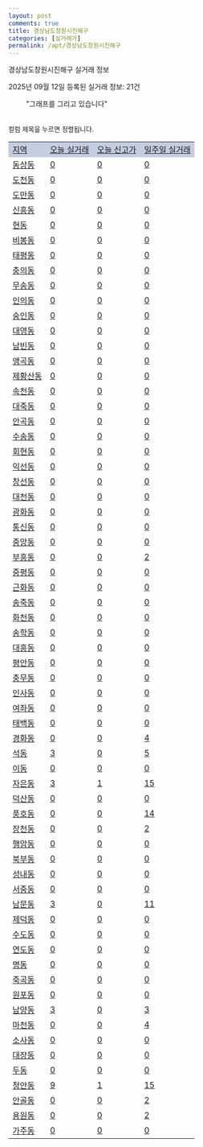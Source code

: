 ```yaml
---
layout: post
comments: true
title: 경상남도창원시진해구
categories: [실거래가]
permalink: /apt/경상남도창원시진해구
---
```


경상남도창원시진해구 실거래 정보

2025년 09월 12일 등록된 실거래 정보: 21건

<!--<script async src="https://pagead2.googlesyndication.com/pagead/js/adsbygoogle.js?client=ca-pub-3485438051770037"
 crossorigin="anonymous"></script>-->

<script type="text/javascript">
  google.charts.load('current', {'packages':['corechart']});
  google.charts.setOnLoadCallback(drawChart);

  function drawChart() {
    var data = google.visualization.arrayToDataTable([['거래일', '매매', '전월세', '전매'], ['21-01', 4, 6, 0], ['21-02', 0, 2, 0], ['21-03', 0, 1, 0], ['21-04', 0, 1, 0], ['21-05', 0, 2, 0], ['21-06', 0, 11, 0], ['21-07', 28, 67, 0], ['21-08', 311, 331, 10], ['21-09', 288, 336, 30], ['21-10', 359, 455, 24], ['21-11', 242, 308, 10], ['21-12', 191, 300, 12], ['22-01', 224, 301, 6], ['22-02', 286, 306, 13], ['22-03', 343, 253, 24], ['22-04', 302, 303, 23], ['22-05', 259, 356, 0], ['22-06', 175, 358, 0], ['22-07', 125, 286, 0], ['22-08', 16, 170, 0], ['23-07', 0, 3, 0], ['23-08', 0, 1, 0], ['23-09', 1, 3, 0], ['23-10', 15, 36, 0], ['23-11', 123, 278, 3], ['23-12', 105, 322, 4], ['24-01', 2, 5, 0], ['24-02', 0, 4, 0], ['24-03', 0, 2, 0], ['24-04', 0, 1, 0], ['24-05', 0, 6, 0], ['24-06', 0, 4, 0], ['24-07', 0, 2, 0], ['24-08', 8, 35, 0], ['24-09', 84, 238, 0], ['24-10', 166, 164, 165], ['24-11', 76, 0, 76], ['24-12', 113, 113, 113], ['25-01', 135, 135, 135], ['25-02', 173, 173, 173], ['25-03', 150, 150, 150], ['25-04', 142, 142, 142], ['25-05', 147, 147, 147], ['25-06', 148, 148, 148], ['25-07', 140, 140, 140], ['25-08', 125, 125, 125], ['25-09', 17, 17, 17]]);

    var options = {
      title: '최근 1년간 유형별 거래량 추이',
      legend: { position: 'bottom' }
    };

    setTimeout(function() {
        var chart = new google.visualization.LineChart(document.getElementById('columnchart_material'));
        chart.draw(data, (options));
        document.getElementById('loading').style.display = 'none';
        var dayLabel = (new Date()).getDay();
        if (dayLabel < 2) {
            sorttable.innerSortFunction.apply(document.getElementById('week'), []);
            sorttable.innerSortFunction.apply(document.getElementById('week'), []);        
        }
        else {
            sorttable.innerSortFunction.apply(document.getElementById('today'), []);
            sorttable.innerSortFunction.apply(document.getElementById('today'), []);
        }
    }, 200);

  }
</script>

<div id="loading" style="z-index:20; display: block; margin-left: 35px">"그래프를 그리고 있습니다"</div>
<div id="columnchart_material" style="width: 95%; margin-left: -35px; display: block"></div>
<!--<div style="width: 95%; margin-left: -35px; display: block">
      <script async src="https://pagead2.googlesyndication.com/pagead/js/adsbygoogle.js?client=ca-pub-3485438051770037"
          crossorigin="anonymous"></script>
      <ins class="adsbygoogle"
          style="display:block"
          data-ad-format="fluid"
          data-ad-layout-key="-fb+5w+4e-db+86"
          data-ad-client="ca-pub-3485438051770037"
          data-ad-slot="1827090281"></ins>
      <script>
          (adsbygoogle = window.adsbygoogle || []).push({});
      </script>
</div>-->
<br>

<font size='small' style='font-size: small;'>컬럼 제목을 누르면 정렬됩니다.</font>
<table class="sortable">
  <tr style='background-color: rgba(114, 132, 186,0.4);'>
    <td id="region"><a href="#">지역</a></td>
    <td id="today"><a href="#">오늘 실거래</a></td>
    <td id="today_new"><a href="#">오늘 신고가</a></td>
    <td id="week"><a href="#">일주일 실거래</a></td>
  </tr>

  
  <tr class="item">
    <td><a href="경상남도창원시진해구동상동">동상동</a></td>
    <td><a href="경상남도창원시진해구동상동">0</a></td>
    <td><a href="경상남도창원시진해구동상동">0</a></td>
    <td><a href="경상남도창원시진해구동상동">0</a></td>
  </tr>
    

  <tr class="item">
    <td><a href="경상남도창원시진해구도천동">도천동</a></td>
    <td><a href="경상남도창원시진해구도천동">0</a></td>
    <td><a href="경상남도창원시진해구도천동">0</a></td>
    <td><a href="경상남도창원시진해구도천동">0</a></td>
  </tr>
    

  <tr class="item">
    <td><a href="경상남도창원시진해구도만동">도만동</a></td>
    <td><a href="경상남도창원시진해구도만동">0</a></td>
    <td><a href="경상남도창원시진해구도만동">0</a></td>
    <td><a href="경상남도창원시진해구도만동">0</a></td>
  </tr>
    

  <tr class="item">
    <td><a href="경상남도창원시진해구신흥동">신흥동</a></td>
    <td><a href="경상남도창원시진해구신흥동">0</a></td>
    <td><a href="경상남도창원시진해구신흥동">0</a></td>
    <td><a href="경상남도창원시진해구신흥동">0</a></td>
  </tr>
    

  <tr class="item">
    <td><a href="경상남도창원시진해구현동">현동</a></td>
    <td><a href="경상남도창원시진해구현동">0</a></td>
    <td><a href="경상남도창원시진해구현동">0</a></td>
    <td><a href="경상남도창원시진해구현동">0</a></td>
  </tr>
    

  <tr class="item">
    <td><a href="경상남도창원시진해구비봉동">비봉동</a></td>
    <td><a href="경상남도창원시진해구비봉동">0</a></td>
    <td><a href="경상남도창원시진해구비봉동">0</a></td>
    <td><a href="경상남도창원시진해구비봉동">0</a></td>
  </tr>
    

  <tr class="item">
    <td><a href="경상남도창원시진해구태평동">태평동</a></td>
    <td><a href="경상남도창원시진해구태평동">0</a></td>
    <td><a href="경상남도창원시진해구태평동">0</a></td>
    <td><a href="경상남도창원시진해구태평동">0</a></td>
  </tr>
    

  <tr class="item">
    <td><a href="경상남도창원시진해구충의동">충의동</a></td>
    <td><a href="경상남도창원시진해구충의동">0</a></td>
    <td><a href="경상남도창원시진해구충의동">0</a></td>
    <td><a href="경상남도창원시진해구충의동">0</a></td>
  </tr>
    

  <tr class="item">
    <td><a href="경상남도창원시진해구무송동">무송동</a></td>
    <td><a href="경상남도창원시진해구무송동">0</a></td>
    <td><a href="경상남도창원시진해구무송동">0</a></td>
    <td><a href="경상남도창원시진해구무송동">0</a></td>
  </tr>
    

  <tr class="item">
    <td><a href="경상남도창원시진해구인의동">인의동</a></td>
    <td><a href="경상남도창원시진해구인의동">0</a></td>
    <td><a href="경상남도창원시진해구인의동">0</a></td>
    <td><a href="경상남도창원시진해구인의동">0</a></td>
  </tr>
    

  <tr class="item">
    <td><a href="경상남도창원시진해구숭인동">숭인동</a></td>
    <td><a href="경상남도창원시진해구숭인동">0</a></td>
    <td><a href="경상남도창원시진해구숭인동">0</a></td>
    <td><a href="경상남도창원시진해구숭인동">0</a></td>
  </tr>
    

  <tr class="item">
    <td><a href="경상남도창원시진해구대영동">대영동</a></td>
    <td><a href="경상남도창원시진해구대영동">0</a></td>
    <td><a href="경상남도창원시진해구대영동">0</a></td>
    <td><a href="경상남도창원시진해구대영동">0</a></td>
  </tr>
    

  <tr class="item">
    <td><a href="경상남도창원시진해구남빈동">남빈동</a></td>
    <td><a href="경상남도창원시진해구남빈동">0</a></td>
    <td><a href="경상남도창원시진해구남빈동">0</a></td>
    <td><a href="경상남도창원시진해구남빈동">0</a></td>
  </tr>
    

  <tr class="item">
    <td><a href="경상남도창원시진해구앵곡동">앵곡동</a></td>
    <td><a href="경상남도창원시진해구앵곡동">0</a></td>
    <td><a href="경상남도창원시진해구앵곡동">0</a></td>
    <td><a href="경상남도창원시진해구앵곡동">0</a></td>
  </tr>
    

  <tr class="item">
    <td><a href="경상남도창원시진해구제황산동">제황산동</a></td>
    <td><a href="경상남도창원시진해구제황산동">0</a></td>
    <td><a href="경상남도창원시진해구제황산동">0</a></td>
    <td><a href="경상남도창원시진해구제황산동">0</a></td>
  </tr>
    

  <tr class="item">
    <td><a href="경상남도창원시진해구속천동">속천동</a></td>
    <td><a href="경상남도창원시진해구속천동">0</a></td>
    <td><a href="경상남도창원시진해구속천동">0</a></td>
    <td><a href="경상남도창원시진해구속천동">0</a></td>
  </tr>
    

  <tr class="item">
    <td><a href="경상남도창원시진해구대죽동">대죽동</a></td>
    <td><a href="경상남도창원시진해구대죽동">0</a></td>
    <td><a href="경상남도창원시진해구대죽동">0</a></td>
    <td><a href="경상남도창원시진해구대죽동">0</a></td>
  </tr>
    

  <tr class="item">
    <td><a href="경상남도창원시진해구안곡동">안곡동</a></td>
    <td><a href="경상남도창원시진해구안곡동">0</a></td>
    <td><a href="경상남도창원시진해구안곡동">0</a></td>
    <td><a href="경상남도창원시진해구안곡동">0</a></td>
  </tr>
    

  <tr class="item">
    <td><a href="경상남도창원시진해구수송동">수송동</a></td>
    <td><a href="경상남도창원시진해구수송동">0</a></td>
    <td><a href="경상남도창원시진해구수송동">0</a></td>
    <td><a href="경상남도창원시진해구수송동">0</a></td>
  </tr>
    

  <tr class="item">
    <td><a href="경상남도창원시진해구회현동">회현동</a></td>
    <td><a href="경상남도창원시진해구회현동">0</a></td>
    <td><a href="경상남도창원시진해구회현동">0</a></td>
    <td><a href="경상남도창원시진해구회현동">0</a></td>
  </tr>
    

  <tr class="item">
    <td><a href="경상남도창원시진해구익선동">익선동</a></td>
    <td><a href="경상남도창원시진해구익선동">0</a></td>
    <td><a href="경상남도창원시진해구익선동">0</a></td>
    <td><a href="경상남도창원시진해구익선동">0</a></td>
  </tr>
    

  <tr class="item">
    <td><a href="경상남도창원시진해구창선동">창선동</a></td>
    <td><a href="경상남도창원시진해구창선동">0</a></td>
    <td><a href="경상남도창원시진해구창선동">0</a></td>
    <td><a href="경상남도창원시진해구창선동">0</a></td>
  </tr>
    

  <tr class="item">
    <td><a href="경상남도창원시진해구대천동">대천동</a></td>
    <td><a href="경상남도창원시진해구대천동">0</a></td>
    <td><a href="경상남도창원시진해구대천동">0</a></td>
    <td><a href="경상남도창원시진해구대천동">0</a></td>
  </tr>
    

  <tr class="item">
    <td><a href="경상남도창원시진해구광화동">광화동</a></td>
    <td><a href="경상남도창원시진해구광화동">0</a></td>
    <td><a href="경상남도창원시진해구광화동">0</a></td>
    <td><a href="경상남도창원시진해구광화동">0</a></td>
  </tr>
    

  <tr class="item">
    <td><a href="경상남도창원시진해구통신동">통신동</a></td>
    <td><a href="경상남도창원시진해구통신동">0</a></td>
    <td><a href="경상남도창원시진해구통신동">0</a></td>
    <td><a href="경상남도창원시진해구통신동">0</a></td>
  </tr>
    

  <tr class="item">
    <td><a href="경상남도창원시진해구중앙동">중앙동</a></td>
    <td><a href="경상남도창원시진해구중앙동">0</a></td>
    <td><a href="경상남도창원시진해구중앙동">0</a></td>
    <td><a href="경상남도창원시진해구중앙동">0</a></td>
  </tr>
    

  <tr class="item">
    <td><a href="경상남도창원시진해구부흥동">부흥동</a></td>
    <td><a href="경상남도창원시진해구부흥동">0</a></td>
    <td><a href="경상남도창원시진해구부흥동">0</a></td>
    <td><a href="경상남도창원시진해구부흥동">2</a></td>
  </tr>
    

  <tr class="item">
    <td><a href="경상남도창원시진해구중평동">중평동</a></td>
    <td><a href="경상남도창원시진해구중평동">0</a></td>
    <td><a href="경상남도창원시진해구중평동">0</a></td>
    <td><a href="경상남도창원시진해구중평동">0</a></td>
  </tr>
    

  <tr class="item">
    <td><a href="경상남도창원시진해구근화동">근화동</a></td>
    <td><a href="경상남도창원시진해구근화동">0</a></td>
    <td><a href="경상남도창원시진해구근화동">0</a></td>
    <td><a href="경상남도창원시진해구근화동">0</a></td>
  </tr>
    

  <tr class="item">
    <td><a href="경상남도창원시진해구송죽동">송죽동</a></td>
    <td><a href="경상남도창원시진해구송죽동">0</a></td>
    <td><a href="경상남도창원시진해구송죽동">0</a></td>
    <td><a href="경상남도창원시진해구송죽동">0</a></td>
  </tr>
    

  <tr class="item">
    <td><a href="경상남도창원시진해구화천동">화천동</a></td>
    <td><a href="경상남도창원시진해구화천동">0</a></td>
    <td><a href="경상남도창원시진해구화천동">0</a></td>
    <td><a href="경상남도창원시진해구화천동">0</a></td>
  </tr>
    

  <tr class="item">
    <td><a href="경상남도창원시진해구송학동">송학동</a></td>
    <td><a href="경상남도창원시진해구송학동">0</a></td>
    <td><a href="경상남도창원시진해구송학동">0</a></td>
    <td><a href="경상남도창원시진해구송학동">0</a></td>
  </tr>
    

  <tr class="item">
    <td><a href="경상남도창원시진해구대흥동">대흥동</a></td>
    <td><a href="경상남도창원시진해구대흥동">0</a></td>
    <td><a href="경상남도창원시진해구대흥동">0</a></td>
    <td><a href="경상남도창원시진해구대흥동">0</a></td>
  </tr>
    

  <tr class="item">
    <td><a href="경상남도창원시진해구평안동">평안동</a></td>
    <td><a href="경상남도창원시진해구평안동">0</a></td>
    <td><a href="경상남도창원시진해구평안동">0</a></td>
    <td><a href="경상남도창원시진해구평안동">0</a></td>
  </tr>
    

  <tr class="item">
    <td><a href="경상남도창원시진해구충무동">충무동</a></td>
    <td><a href="경상남도창원시진해구충무동">0</a></td>
    <td><a href="경상남도창원시진해구충무동">0</a></td>
    <td><a href="경상남도창원시진해구충무동">0</a></td>
  </tr>
    

  <tr class="item">
    <td><a href="경상남도창원시진해구인사동">인사동</a></td>
    <td><a href="경상남도창원시진해구인사동">0</a></td>
    <td><a href="경상남도창원시진해구인사동">0</a></td>
    <td><a href="경상남도창원시진해구인사동">0</a></td>
  </tr>
    

  <tr class="item">
    <td><a href="경상남도창원시진해구여좌동">여좌동</a></td>
    <td><a href="경상남도창원시진해구여좌동">0</a></td>
    <td><a href="경상남도창원시진해구여좌동">0</a></td>
    <td><a href="경상남도창원시진해구여좌동">0</a></td>
  </tr>
    

  <tr class="item">
    <td><a href="경상남도창원시진해구태백동">태백동</a></td>
    <td><a href="경상남도창원시진해구태백동">0</a></td>
    <td><a href="경상남도창원시진해구태백동">0</a></td>
    <td><a href="경상남도창원시진해구태백동">0</a></td>
  </tr>
    

  <tr class="item">
    <td><a href="경상남도창원시진해구경화동">경화동</a></td>
    <td><a href="경상남도창원시진해구경화동">0</a></td>
    <td><a href="경상남도창원시진해구경화동">0</a></td>
    <td><a href="경상남도창원시진해구경화동">4</a></td>
  </tr>
    

  <tr class="item">
    <td><a href="경상남도창원시진해구석동">석동</a></td>
    <td><a href="경상남도창원시진해구석동">3</a></td>
    <td><a href="경상남도창원시진해구석동">0</a></td>
    <td><a href="경상남도창원시진해구석동">5</a></td>
  </tr>
    

  <tr class="item">
    <td><a href="경상남도창원시진해구이동">이동</a></td>
    <td><a href="경상남도창원시진해구이동">0</a></td>
    <td><a href="경상남도창원시진해구이동">0</a></td>
    <td><a href="경상남도창원시진해구이동">0</a></td>
  </tr>
    

  <tr class="item">
    <td><a href="경상남도창원시진해구자은동">자은동</a></td>
    <td><a href="경상남도창원시진해구자은동">3</a></td>
    <td><a href="경상남도창원시진해구자은동">1</a></td>
    <td><a href="경상남도창원시진해구자은동">15</a></td>
  </tr>
    

  <tr class="item">
    <td><a href="경상남도창원시진해구덕산동">덕산동</a></td>
    <td><a href="경상남도창원시진해구덕산동">0</a></td>
    <td><a href="경상남도창원시진해구덕산동">0</a></td>
    <td><a href="경상남도창원시진해구덕산동">0</a></td>
  </tr>
    

  <tr class="item">
    <td><a href="경상남도창원시진해구풍호동">풍호동</a></td>
    <td><a href="경상남도창원시진해구풍호동">0</a></td>
    <td><a href="경상남도창원시진해구풍호동">0</a></td>
    <td><a href="경상남도창원시진해구풍호동">14</a></td>
  </tr>
    

  <tr class="item">
    <td><a href="경상남도창원시진해구장천동">장천동</a></td>
    <td><a href="경상남도창원시진해구장천동">0</a></td>
    <td><a href="경상남도창원시진해구장천동">0</a></td>
    <td><a href="경상남도창원시진해구장천동">2</a></td>
  </tr>
    

  <tr class="item">
    <td><a href="경상남도창원시진해구행암동">행암동</a></td>
    <td><a href="경상남도창원시진해구행암동">0</a></td>
    <td><a href="경상남도창원시진해구행암동">0</a></td>
    <td><a href="경상남도창원시진해구행암동">0</a></td>
  </tr>
    

  <tr class="item">
    <td><a href="경상남도창원시진해구북부동">북부동</a></td>
    <td><a href="경상남도창원시진해구북부동">0</a></td>
    <td><a href="경상남도창원시진해구북부동">0</a></td>
    <td><a href="경상남도창원시진해구북부동">0</a></td>
  </tr>
    

  <tr class="item">
    <td><a href="경상남도창원시진해구성내동">성내동</a></td>
    <td><a href="경상남도창원시진해구성내동">0</a></td>
    <td><a href="경상남도창원시진해구성내동">0</a></td>
    <td><a href="경상남도창원시진해구성내동">0</a></td>
  </tr>
    

  <tr class="item">
    <td><a href="경상남도창원시진해구서중동">서중동</a></td>
    <td><a href="경상남도창원시진해구서중동">0</a></td>
    <td><a href="경상남도창원시진해구서중동">0</a></td>
    <td><a href="경상남도창원시진해구서중동">0</a></td>
  </tr>
    

  <tr class="item">
    <td><a href="경상남도창원시진해구남문동">남문동</a></td>
    <td><a href="경상남도창원시진해구남문동">3</a></td>
    <td><a href="경상남도창원시진해구남문동">0</a></td>
    <td><a href="경상남도창원시진해구남문동">11</a></td>
  </tr>
    

  <tr class="item">
    <td><a href="경상남도창원시진해구제덕동">제덕동</a></td>
    <td><a href="경상남도창원시진해구제덕동">0</a></td>
    <td><a href="경상남도창원시진해구제덕동">0</a></td>
    <td><a href="경상남도창원시진해구제덕동">0</a></td>
  </tr>
    

  <tr class="item">
    <td><a href="경상남도창원시진해구수도동">수도동</a></td>
    <td><a href="경상남도창원시진해구수도동">0</a></td>
    <td><a href="경상남도창원시진해구수도동">0</a></td>
    <td><a href="경상남도창원시진해구수도동">0</a></td>
  </tr>
    

  <tr class="item">
    <td><a href="경상남도창원시진해구연도동">연도동</a></td>
    <td><a href="경상남도창원시진해구연도동">0</a></td>
    <td><a href="경상남도창원시진해구연도동">0</a></td>
    <td><a href="경상남도창원시진해구연도동">0</a></td>
  </tr>
    

  <tr class="item">
    <td><a href="경상남도창원시진해구명동">명동</a></td>
    <td><a href="경상남도창원시진해구명동">0</a></td>
    <td><a href="경상남도창원시진해구명동">0</a></td>
    <td><a href="경상남도창원시진해구명동">0</a></td>
  </tr>
    

  <tr class="item">
    <td><a href="경상남도창원시진해구죽곡동">죽곡동</a></td>
    <td><a href="경상남도창원시진해구죽곡동">0</a></td>
    <td><a href="경상남도창원시진해구죽곡동">0</a></td>
    <td><a href="경상남도창원시진해구죽곡동">0</a></td>
  </tr>
    

  <tr class="item">
    <td><a href="경상남도창원시진해구원포동">원포동</a></td>
    <td><a href="경상남도창원시진해구원포동">0</a></td>
    <td><a href="경상남도창원시진해구원포동">0</a></td>
    <td><a href="경상남도창원시진해구원포동">0</a></td>
  </tr>
    

  <tr class="item">
    <td><a href="경상남도창원시진해구남양동">남양동</a></td>
    <td><a href="경상남도창원시진해구남양동">3</a></td>
    <td><a href="경상남도창원시진해구남양동">0</a></td>
    <td><a href="경상남도창원시진해구남양동">3</a></td>
  </tr>
    

  <tr class="item">
    <td><a href="경상남도창원시진해구마천동">마천동</a></td>
    <td><a href="경상남도창원시진해구마천동">0</a></td>
    <td><a href="경상남도창원시진해구마천동">0</a></td>
    <td><a href="경상남도창원시진해구마천동">4</a></td>
  </tr>
    

  <tr class="item">
    <td><a href="경상남도창원시진해구소사동">소사동</a></td>
    <td><a href="경상남도창원시진해구소사동">0</a></td>
    <td><a href="경상남도창원시진해구소사동">0</a></td>
    <td><a href="경상남도창원시진해구소사동">0</a></td>
  </tr>
    

  <tr class="item">
    <td><a href="경상남도창원시진해구대장동">대장동</a></td>
    <td><a href="경상남도창원시진해구대장동">0</a></td>
    <td><a href="경상남도창원시진해구대장동">0</a></td>
    <td><a href="경상남도창원시진해구대장동">0</a></td>
  </tr>
    

  <tr class="item">
    <td><a href="경상남도창원시진해구두동">두동</a></td>
    <td><a href="경상남도창원시진해구두동">0</a></td>
    <td><a href="경상남도창원시진해구두동">0</a></td>
    <td><a href="경상남도창원시진해구두동">0</a></td>
  </tr>
    

  <tr class="item">
    <td><a href="경상남도창원시진해구청안동">청안동</a></td>
    <td><a href="경상남도창원시진해구청안동">9</a></td>
    <td><a href="경상남도창원시진해구청안동">1</a></td>
    <td><a href="경상남도창원시진해구청안동">15</a></td>
  </tr>
    

  <tr class="item">
    <td><a href="경상남도창원시진해구안골동">안골동</a></td>
    <td><a href="경상남도창원시진해구안골동">0</a></td>
    <td><a href="경상남도창원시진해구안골동">0</a></td>
    <td><a href="경상남도창원시진해구안골동">2</a></td>
  </tr>
    

  <tr class="item">
    <td><a href="경상남도창원시진해구용원동">용원동</a></td>
    <td><a href="경상남도창원시진해구용원동">0</a></td>
    <td><a href="경상남도창원시진해구용원동">0</a></td>
    <td><a href="경상남도창원시진해구용원동">2</a></td>
  </tr>
    

  <tr class="item">
    <td><a href="경상남도창원시진해구가주동">가주동</a></td>
    <td><a href="경상남도창원시진해구가주동">0</a></td>
    <td><a href="경상남도창원시진해구가주동">0</a></td>
    <td><a href="경상남도창원시진해구가주동">0</a></td>
  </tr>
    


</table>


    